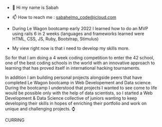 - 👋 Hi my name is Sabah
- 📫 How to reach me : sabahelmo_code@icloud.com


- During Le Wagon bootcamp early 2022 I learned how to do an MVP using rails 6 in 2 weeks (languages and frameworks learned were HTML, CSS, JS, Ruby, Bootstrap, Stimulus)

- My view right now is that i need to develop my skills more.

So for that I am doing a 4 week coding competition to enter the 42 school, one of the best coding schools in the world with an innovative approach to learning that has proved itself in international hacking tournaments.

In addition I am building personal projects alongside peers that have completed Le Wagon bootcamp in Web Developement and Data science.
During the bootcamp I understood that projects I wanted to see come to life would be possible only with the help of data scientists, so I started a Web Development & Data Science collective of juniors wanting to keep developing their skills in hopes of enriching their portfolio and work on unique and challenging projects.
⌚️

CURRING

<!---
sabah00100100/sabah00100100 is a ✨ special ✨ repository because its `README.md` (this file) appears on your GitHub profile.
You can click the Preview link to take a look at your changes.
--->

